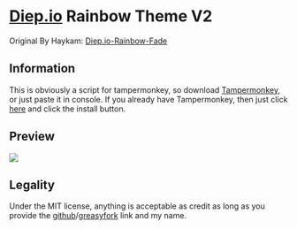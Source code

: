 # [Diep.io](https://diep.io/) Rainbow Theme V2
Original By Haykam:  [Diep.io-Rainbow-Fade](https://github.com/haykam821/Diep.io-Rainbow-Fade)

## Information
This is obviously a script for tampermonkey, so download [Tampermonkey](tampermonkey.net), or just paste it in console.
If you already have Tampermonkey, then just click [here](https://github.com/endlessXD/Diep.io-Rainbow-Theme-V2/raw/main/rainbowV2.user.js) and click the install button.

## Preview
![](https://media.discordapp.net/attachments/800189761993965578/800198414679408670/ezgif.com-gif-maker.gif)
## Legality
Under the MIT license, anything is acceptable as credit as long as you provide the [github](https://github.com/endlessXD/Diep.io-Rainbow-Theme-V2)/[greasyfork](https://greasyfork.org/en/scripts/418297-rainbow-theme-v2) link and my name.
